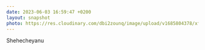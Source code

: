 ```yaml
---
date: 2023-06-03 16:59:47 +0200
layout: snapshot
photo: https://res.cloudinary.com/dbi2zounq/image/upload/v1685804378/xff6yhpiffezt3i2u1zr.jpg
---
```

Shehecheyanu
